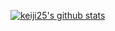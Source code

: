 [![keiji25's github stats](https://github-readme-stats.vercel.app/api?username=keiji25&count_private=true&show_icons=true&hide=contribs&include_all_commits=true)](https://github.com/anuraghazra/github-readme-stats)

